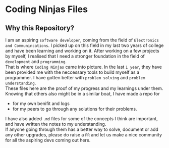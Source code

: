 # Coding Ninjas Files

## Why this Repository?

I am an aspiring `software developer`, coming from the field of `Electronics and Communincations`. I picked up on this field in my last two years of college and have been learning and working on it. After working on a few projects by myself, I realised that I need a stronger foundation in the field of `development` and `programming`.  
That is where `Coding Ninjas` came into picture. In the last `1 year`, they have been provided me with the neccessary tools to build myself as a programmer. I have gotten better with `problem solving` and `problem understanding`.  
These files here are the proof of my progress and my learnings under them. Knowing that others also might be in a similar boat, I have made a repo for
- for my own benifit and logs
- for my peers to go through any solutions for their problems.

I have also added `.md` files for some of the concepts I think are important, and have written the notes to my understanding.  
If anyone going through them has a better way to solve, document or add any other upgrades, please do raise a `PR` and let us make a nice community for all the aspiring devs coming out here.
